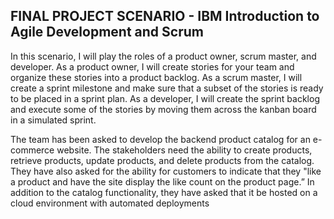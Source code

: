 ## FINAL PROJECT SCENARIO - IBM Introduction to Agile Development and Scrum  
In this scenario, I will play the roles of a product owner, scrum master, and developer. As a product owner, I will create stories for your team and organize these stories into a product backlog. As a scrum master, I will create a sprint milestone and make sure that a subset of the stories is ready to be placed in a sprint plan. As a developer, I will create the sprint backlog and execute some of the stories by moving them across the kanban board in a simulated sprint. 

The team has been asked to develop the backend product catalog for an e-commerce website. The stakeholders need the ability to create products, retrieve products, update products, and delete products from the catalog. They have also asked for the ability for customers to indicate that they "like a product and have the site display the like count on the product page.” In addition to the catalog functionality, they have asked that it be hosted on a cloud environment with automated deployments
